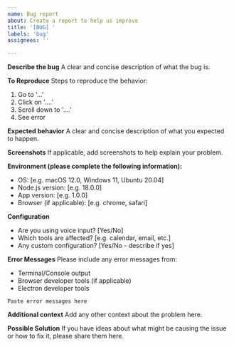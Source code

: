 ```yaml
---
name: Bug report
about: Create a report to help us improve
title: '[BUG] '
labels: 'bug'
assignees: ''

---
```


**Describe the bug**
A clear and concise description of what the bug is.

**To Reproduce**
Steps to reproduce the behavior:
1. Go to '...'
2. Click on '....'
3. Scroll down to '....'
4. See error

**Expected behavior**
A clear and concise description of what you expected to happen.

**Screenshots**
If applicable, add screenshots to help explain your problem.

**Environment (please complete the following information):**
 - OS: [e.g. macOS 12.0, Windows 11, Ubuntu 20.04]
 - Node.js version: [e.g. 18.0.0]
 - App version: [e.g. 1.0.0]
 - Browser (if applicable): [e.g. chrome, safari]

**Configuration**
- Are you using voice input? [Yes/No]
- Which tools are affected? [e.g. calendar, email, etc.]
- Any custom configuration? [Yes/No - describe if yes]

**Error Messages**
Please include any error messages from:
- Terminal/Console output
- Browser developer tools (if applicable)
- Electron developer tools

```
Paste error messages here
```

**Additional context**
Add any other context about the problem here.

**Possible Solution**
If you have ideas about what might be causing the issue or how to fix it, please share them here.
